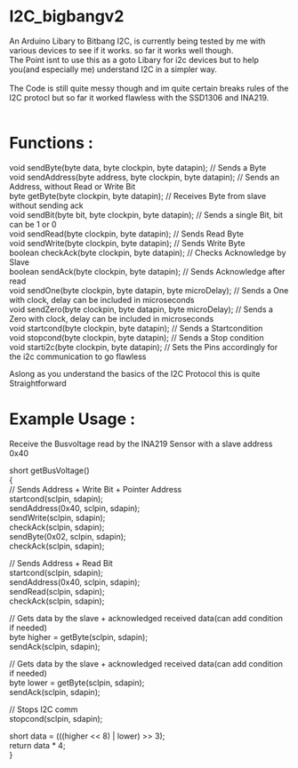 # I2C_bigbangv2
An Arduino Libary to Bitbang I2C, is currently being tested by me with various devices to see if it works. so far it works well though.<br/>
The Point isnt to use this as a goto Libary for i2c devices but to help you(and especially me) understand I2C in a simpler way.<br/>
<br/>
The Code is still quite messy though and im quite certain breaks rules of the I2C protocl but so far it worked flawless with the SSD1306 and INA219.<br/>
<br/>
# Functions : 

void sendByte(byte data, byte clockpin, byte datapin); // Sends a Byte  
void sendAddress(byte address, byte clockpin, byte datapin); // Sends an Address, without Read or Write Bit  
byte getByte(byte clockpin, byte datapin); // Receives Byte from slave without sending ack  
void sendBit(byte bit, byte clockpin, byte datapin); // Sends a single Bit, bit can be 1 or 0  
void sendRead(byte clockpin, byte datapin); // Sends Read Byte  
void sendWrite(byte clockpin, byte datapin); // Sends Write Byte  
boolean checkAck(byte clockpin, byte datapin); // Checks Acknowledge by Slave  
boolean sendAck(byte clockpin, byte datapin); // Sends Acknowledge after read   
void sendOne(byte clockpin, byte datapin, byte microDelay); // Sends a One with clock, delay can be included in microseconds  
void sendZero(byte clockpin, byte datapin, byte microDelay); // Sends a Zero with clock, delay can be included in microseconds  
void startcond(byte clockpin, byte datapin); // Sends a Startcondition  
void stopcond(byte clockpin, byte datapin); // Sends a Stop condition  
void starti2c(byte clockpin, byte datapin); // Sets the Pins accordingly for the i2c communication to go flawless  
  
Aslong as you understand the basics of the I2C Protocol this is quite Straightforward  
   
# Example Usage :    
Receive the Busvoltage read by the INA219 Sensor with a slave address 0x40     
  
short getBusVoltage()    
{  
  // Sends Address + Write Bit + Pointer Address    
  startcond(sclpin, sdapin);    
  sendAddress(0x40, sclpin, sdapin);   
  sendWrite(sclpin, sdapin);    
  checkAck(sclpin, sdapin);   
  sendByte(0x02, sclpin, sdapin);   
  checkAck(sclpin, sdapin);   
  
  // Sends Address + Read Bit  
  startcond(sclpin, sdapin);  
  sendAddress(0x40, sclpin, sdapin);  
  sendRead(sclpin, sdapin);  
  checkAck(sclpin, sdapin);  

  // Gets data by the slave + acknowledged received data(can add condition if needed)  
  byte higher = getByte(sclpin, sdapin);  
  sendAck(sclpin, sdapin);  

  // Gets data by the slave + acknowledged received data(can add condition if needed)  
  byte lower = getByte(sclpin, sdapin);  
  sendAck(sclpin, sdapin);  

  // Stops I2C comm  
  stopcond(sclpin, sdapin);  

  short data = (((higher << 8) | lower) >> 3);  
  return data * 4;  
}  
 
